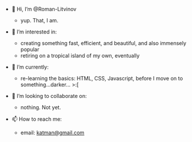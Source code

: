 - 👋 Hi, I’m @Roman-Litvinov
	* yup. That, I am.
  
- 👀 I’m interested in:
	* creating something fast, efficient, and beautiful, and also immensely popular
	* retiring on a tropical island of my own, eventually

- 🌱 I’m currently:
	* re-learning the basics: HTML, CSS, Javascript, before I move on to something...darker... >:[

- 💞️ I’m looking to collaborate on:
	* nothing. Not yet.

- 📫 How to reach me:
	* email: katman@gmail.com

<!---
Roman-Litvinov/Roman-Litvinov is a ✨ special ✨ repository because its `README.md` (this file) appears on your GitHub profile.
You can click the Preview link to take a look at your changes.
--->
